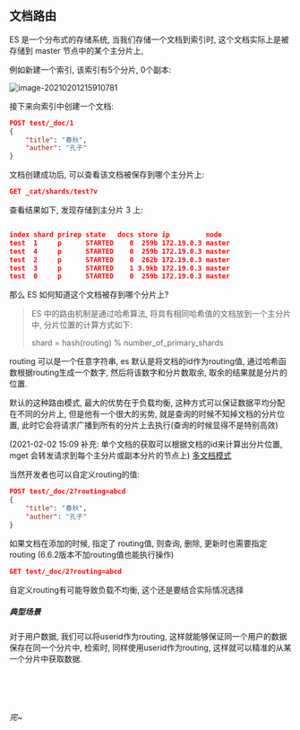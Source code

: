 ## 文档路由

ES 是一个分布式的存储系统, 当我们存储一个文档到索引时, 这个文档实际上是被存储到 master 节点中的某个主分片上,

例如新建一个索引, 该索引有5个分片, 0个副本: 

![image-20210201215910781](/Users/kai/Documents/blog/ES/assess/image-20210201215910781.png)

接下来向索引中创建一个文档: 

```json
POST test/_doc/1
{ 
    "title": "春秋",
    "auther": "孔子"
}
```

文档创建成功后, 可以查看该文档被保存到哪个主分片上: 

```json
GET _cat/shards/test?v
```

查看结果如下, 发现存储到主分片 3 上: 

```json

index shard prirep state   docs store ip         node
test  1     p      STARTED    0  259b 172.19.0.3 master
test  4     p      STARTED    0  259b 172.19.0.3 master
test  2     p      STARTED    0  262b 172.19.0.3 master
test  3     p      STARTED    1 3.9kb 172.19.0.3 master
test  0     p      STARTED    0  259b 172.19.0.3 master
```

那么 ES 如何知道这个文档被存到哪个分片上? 

> ES 中的路由机制是通过哈希算法, 将具有相同哈希值的文档放到一个主分片中, 分片位置的计算方式如下: 
>
> shard = hash(routing) % number_of_primary_shards

routing 可以是一个任意字符串, es 默认是将文档的id作为routing值, 通过哈希函数根据routing生成一个数字, 然后将该数字和分片数取余, 取余的结果就是分片的位置.

默认的这种路由模式, 最大的优势在于负载均衡, 这种方式可以保证数据平均分配在不同的分片上, 但是他有一个很大的劣势, 就是查询的时候不知掉文档的分片位置, 此时它会将请求广播到所有的分片上去执行(查询的时候显得不是特别高效) 

(2021-02-02 15:09 补充: 单个文档的获取可以根据文档的id来计算出分片位置, mget 会转发请求到每个主分片或副本分片的节点上) [多文档模式](https://www.elastic.co/guide/cn/elasticsearch/guide/current/distrib-multi-doc.html)

当然开发者也可以自定义routing的值:

```json
POST test/_doc/2?routing=abcd
{ 
    "title": "春秋",
    "auther": "孔子"
}
```

如果文档在添加的时候, 指定了 routing值, 则查询, 删除, 更新时也需要指定routing (6.6.2版本不加routing值也能执行操作)

```json
GET test/_doc/2?routing=abcd
```

自定义routing有可能导致负载不均衡, 这个还是要结合实际情况选择

##### 典型场景

对于用户数据, 我们可以将userid作为routing, 这样就能够保证同一个用户的数据保存在同一个分片中, 检索时, 同样使用userid作为routing, 这样就可以精准的从某一个分片中获取数据.

<br><br><br>



###### 完~













